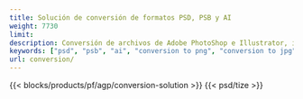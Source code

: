 ```yaml
---
title: Solución de conversión de formatos PSD, PSB y AI
weight: 7730
limit: 
description: Conversión de archivos de Adobe PhotoShop e Illustrator, imágenes y otros formatos
keywords: ["psd", "psb", "ai", "conversion to png", "conversion to jpg", "conversion to pdf", "convert to gif", "convert to bmp", "convert to tiff"]
url: conversion/
---
```


{{< blocks/products/pf/agp/conversion-solution >}} 
{{< psd/tize >}}
